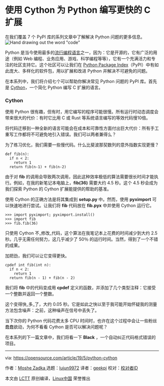 [#]: collector: (lujun9972)
[#]: translator: (geekpi)
[#]: reviewer: ( )
[#]: publisher: ( )
[#]: url: ( )
[#]: subject: (Write faster C extensions for Python with Cython)
[#]: via: (https://opensource.com/article/19/5/python-cython)
[#]: author: (Moshe Zadka  https://opensource.com/users/moshez/users/moshez/users/foundjem/users/jugmac00)

使用 Cython 为 Python 编写更快的 C 扩展
======
在我们覆盖 7 个 PyPI 库的系列文章中了解解决 Python 问题的更多信息。
![Hand drawing out the word "code"][1]

Python 是当今使用最多的[流行编程语言][2]之一，因为：它是开源的，它有广泛的用途（例如 Web 编程、业务应用、游戏、科学编程等等），它有一个充满活力和专注的社区支持它。这个社区可以让我们在 [Python Package Index][3]（PyPI）中有如此庞大、多样化的软件包，用以扩展和改进 Python 并解决不可避免的问题。

在本系列中，我们将介绍七个可以帮助你解决常见 Python 问题的 PyPI 库。首先是 [Cython][4]，一个简化 Python 编写 C 扩展的语言。

### Cython

使用 Python 很有趣，但有时，用它编写的程序可能很慢。所有运行时动态调度会带来很大的代价：有时它比用 C 或 Rust 等系统语言编写的等效代码慢10倍。

将代码迁移到一种全新的语言可能会在成本和可靠性方面付出巨大代价：所有手工重写工作都将不可避免地引入错误。我们可以两者兼得么？

为了练习优化，我们需要一些慢代码。什么比斐波那契数列的意外指数实现更慢？


```
def fib(n):
  if n < 2:
    return 1
  return fib(n-1) + fib(n-2)
```

由于对 **fib** 的调用会导致两次调用，因此这种效率极低的算法需要很长时间才能执行。例如，在我的新笔记本电脑上，**fib(36)** 需要大约 4.5 秒。这个 4.5 秒会成为我们探索 Python 的 Cython 扩展能提供的帮助的基准。

使用 Cython 的正确方法是将其集成到 **setup.py** 中。然而，使用 **pyximport** 可以快速地进行尝试。让我们将 **fib** 代码放在 **fib.pyx** 中并使用 Cython 运行它。


```
>>> import pyximport; pyximport.install()
>>> import fib
>>> fib.fib(36)
```

只使用 Cython 不_修改_代码，这个算法在我笔记本上花费的时间减少到大约 2.5 秒。几乎无需任何努力，这几乎减少了 50％ 的运行时间。当然，得到了一个不错的成果。

加把劲，我们可以让它变得更快。


```
cpdef int fib(int n):
  if n < 2:
    return 1
  return fib(n - 1) + fib(n - 2)
```

我们将 **fib** 中的代码变成用 **cpdef** 定义的函数，并添加了几个类型注释：它接受一个整数并返回一个整数。

这个变得快_多_了，大约 0.05 秒。它是如此之快以至于我可能开始怀疑我的测量方法包含噪声：之前，这种噪声在信号中丢失了。

当下次你的 Python 代码花费太多 CPU 时间时，也许在这个过程中会让一些粉丝蠢蠢欲动，为何不看看 Cython 是否可以解决问题呢？

在本系列的下一篇文章中，我们将看一下 **Black** ，一个自动纠正代码格式错误的项目。

--------------------------------------------------------------------------------

via: https://opensource.com/article/19/5/python-cython

作者：[Moshe Zadka ][a]
选题：[lujun9972][b]
译者：[geekpi](https://github.com/geekpi)
校对：[校对者ID](https://github.com/校对者ID)

本文由 [LCTT](https://github.com/LCTT/TranslateProject) 原创编译，[Linux中国](https://linux.cn/) 荣誉推出

[a]: https://opensource.com/users/moshez/users/moshez/users/foundjem/users/jugmac00
[b]: https://github.com/lujun9972
[1]: https://opensource.com/sites/default/files/styles/image-full-size/public/lead-images/code_hand_draw.png?itok=dpAf--Db (Hand drawing out the word "code")
[2]: https://opensource.com/article/18/5/numbers-python-community-trends
[3]: https://pypi.org/
[4]: https://pypi.org/project/Cython/
